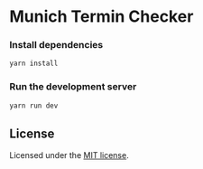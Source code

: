 # Munich Termin Checker

### Install dependencies

```bash
yarn install
```

### Run the development server

```bash
yarn run dev
```

## License

Licensed under the [MIT license](https://github.com/frontio-ai/vite-template/blob/main/LICENSE).
